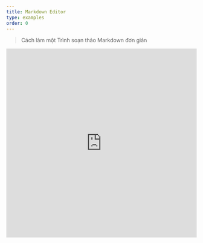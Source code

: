 ```yaml
---
title: Markdown Editor
type: examples
order: 0
---
```


> Cách làm một Trình soạn thảo Markdown đơn giản

<iframe width="100%" height="500" src="https://jsfiddle.net/chrisvfritz/rdjjpc7a/embedded/result,html,js,css" allowfullscreen="allowfullscreen" frameborder="0"></iframe>
